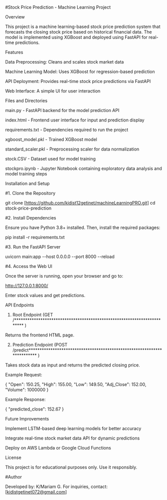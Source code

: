 #Stock Price Prediction - Machine Learning Project

Overview

This project is a machine learning-based stock price prediction system that forecasts the closing stock price based on historical financial data.
The model is implemented using XGBoost and deployed using FastAPI for real-time predictions.

Features

Data Preprocessing: Cleans and scales stock market data

Machine Learning Model: Uses XGBoost for regression-based prediction

API Deployment: Provides real-time stock price predictions via FastAPI

Web Interface: A simple UI for user interaction

Files and Directories

main.py - FastAPI backend for the model prediction API

index.html - Frontend user interface for input and prediction display

requirements.txt - Dependencies required to run the project

xgboost_model.pkl - Trained XGBoost model

standard_scaler.pkl - Preprocessing scaler for data normalization

stock.CSV - Dataset used for model training

stockpro.ipynb - Jupyter Notebook containing exploratory data analysis and model training steps

Installation and Setup

#1. Clone the Repository

git clone [https://github.com/kidist12getinet/machineLearningPRO.git]
cd stock-price-prediction

#2. Install Dependencies

Ensure you have Python 3.8+ installed. Then, install the required packages:

pip install -r requirements.txt

#3. Run the FastAPI Server

uvicorn main:app --host 0.0.0.0 --port 8000 --reload

#4. Access the Web UI

Once the server is running, open your browser and go to:

http://127.0.0.1:8000/

Enter stock values and get predictions.

API Endpoints

1. Root Endpoint (GET /************************************************************************ )

Returns the frontend HTML page.

2. Prediction Endpoint (POST /predict************************************************************************ )

Takes stock data as input and returns the predicted closing price.

Example Request:

{
    "Open": 150.25,
    "High": 155.00,
    "Low": 149.50,
    "Adj_Close": 152.00,
    "Volume": 1000000
}

Example Response:

{
    "predicted_close": 152.67
}

Future Improvements

Implement LSTM-based deep learning models for better accuracy

Integrate real-time stock market data API for dynamic predictions

Deploy on AWS Lambda or Google Cloud Functions

License

This project is for educational purposes only. Use it responsibly.

#Author

Developed by: K/Mariam G.
For inquiries, contact: [kidistgetinet072@gmail.com]

